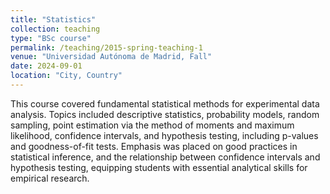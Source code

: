 ```yaml
---
title: "Statistics"
collection: teaching
type: "BSc course"
permalink: /teaching/2015-spring-teaching-1
venue: "Universidad Autónoma de Madrid, Fall"
date: 2024-09-01
location: "City, Country"
---
```

This course covered fundamental statistical methods for experimental data analysis. Topics included descriptive statistics, probability models, random sampling, point estimation via the method of moments and maximum likelihood, confidence intervals, and hypothesis testing, including p-values and goodness-of-fit tests. Emphasis was placed on good practices in statistical inference, and the relationship between confidence intervals and hypothesis testing, equipping students with essential analytical skills for empirical research.

<!-- Heading 1
======

Heading 2
======

Heading 3
====== -->
